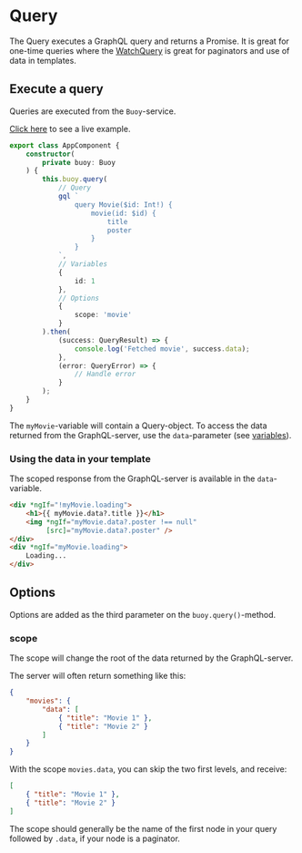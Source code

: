 # Query

The Query executes a GraphQL query and returns a Promise.
It is great for one-time queries where the [WatchQuery](watch-query) is great for paginators and use of data in templates.

## Execute a query

Queries are executed from the `Buoy`-service. 

[Click here](/demo) to see a live example.

```typescript
export class AppComponent {
    constructor(
        private buoy: Buoy
    ) {
        this.buoy.query(
            // Query
            gql `
                query Movie($id: Int!) {
                    movie(id: $id) {
                        title
                        poster
                    }
                }
            `,
            // Variables
            {
                id: 1
            },
            // Options
            {
                scope: 'movie'
            }
        ).then(
            (success: QueryResult) => {
                console.log('Fetched movie', success.data);
            },
            (error: QueryError) => {
                // Handle error
            }
        );
    }
}
```

The `myMovie`-variable will contain a Query-object. To access the data returned from the GraphQL-server, use the `data`-parameter (see [variables](#variables)).

### Using the data in your template

The scoped response from the GraphQL-server is available in the `data`-variable.

```HTML
<div *ngIf="!myMovie.loading">
    <h1>{{ myMovie.data?.title }}</h1>
    <img *ngIf="myMovie.data?.poster !== null"
         [src]="myMovie.data?.poster" />
</div>
<div *ngIf="myMovie.loading">
    Loading...
</div>
```

## Options
Options are added as the third parameter on the `buoy.query()`-method.

### scope
The scope will change the root of the data returned by the GraphQL-server.

The server will often return something like this:

```json
{
    "movies": {
        "data": [
            { "title": "Movie 1" },
            { "title": "Movie 2" }
        ]
    }
}
```

With the scope `movies.data`, you can skip the two first levels, and receive:

```json
[
    { "title": "Movie 1" },
    { "title": "Movie 2" }
]
``` 

The scope should generally be the name of the first node in your query followed by `.data`, if your node is a paginator.
